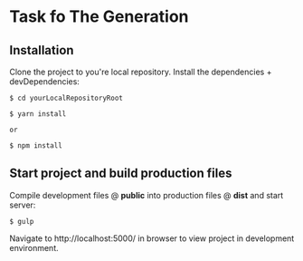 # Task fo The Generation

## Installation

Clone the project to you're local repository. Install the dependencies + devDependencies:
```
$ cd yourLocalRepositoryRoot

$ yarn install

or

$ npm install
```

## Start project and build production files
Compile development files @ **public** into production files @ **dist** and start server:
```
$ gulp

```
Navigate to http://localhost:5000/ in browser to view project in development environment.
